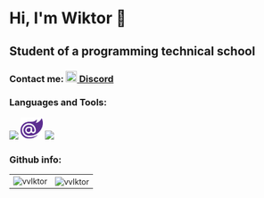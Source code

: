 <h1>Hi, I'm Wiktor 👋</h1>
<h2>Student of a programming technical school</h2>

<h3>Contact me: <a href="https://discordapp.com/users/ "><img src="https://skillicons.dev/icons?i=discord" width="20px" height="20px"></img> Discord</a></h3>

<h3 align="left">Languages and Tools:</h3>

<div style="display:inline;">
  <img src="https://skillicons.dev/icons?i=cs,dotnet" />
  <img src="https://raw.githubusercontent.com/devicons/devicon/master/icons/blazor/blazor-original.svg" alt="blazor" width="40" height="40"/>
  <img src="https://skillicons.dev/icons?i=html,js,css,php,bootstrap,mysql,arduino,firebase,ts,angular" />
</div>

<h3>Github info:</h3>
<table>
  <tr>
<td><img align="left" src="https://github-readme-stats.vercel.app/api/top-langs?username=vvlktor&show_icons=true&locale=en&layout=compact" alt="vvlktor" /></td>
<td><img align="center" src="https://github-readme-streak-stats.herokuapp.com/?user=vvlktor&" alt="vvlktor" /></td>
</tr>
</table>
